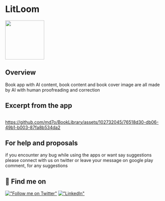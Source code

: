 # LitLoom

<p>
  <a href="https://play.google.com/store/apps/details?id=com.literature.LitLoom">
    <img src="https://user-images.githubusercontent.com/41123719/117558323-243c4280-b085-11eb-857d-219e2c9d88c6.png" atl="google-play-badge" width="125"/>     
  </a>
</p>

## Overview

Book app with AI content, book content and book cover image are all made by AI with human proofreading and correction

## Excerpt from the app

<p>
<img  width="200"/>
  
https://github.com/md7o/BookLibrary/assets/102732045/76518d30-db06-49b1-b003-87fa8b534da2

</p>


## For help and proposals

if you encounter any bug while using the apps or want say suggestions please connect with us on twitter or leave your message on google play comment, for any suggestions

## 🔗 Find me on
[!["Follow me on Twitter"](https://img.shields.io/twitter/follow/pr_Mais?label=Follow%20me)](https://twitter.com/Md7oHe)
[!["LinkedIn"](https://img.shields.io/badge/LinkedIn-blue?style=flat&logo=linkedin&labelColor=blue)](https://www.linkedin.com/in/mohammed-alheraki-6bb97b247/)



